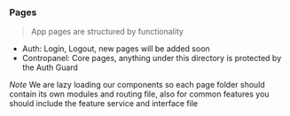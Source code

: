 ### Pages

> App pages are structured by functionality

 - Auth: Login, Logout, new pages will be added soon
 - Contropanel: Core pages, anything under this directory is protected by the Auth Guard

 *Note* We are lazy loading our components so each page folder should contain its own modules and routing file, also for common features you should include the feature service and interface file
